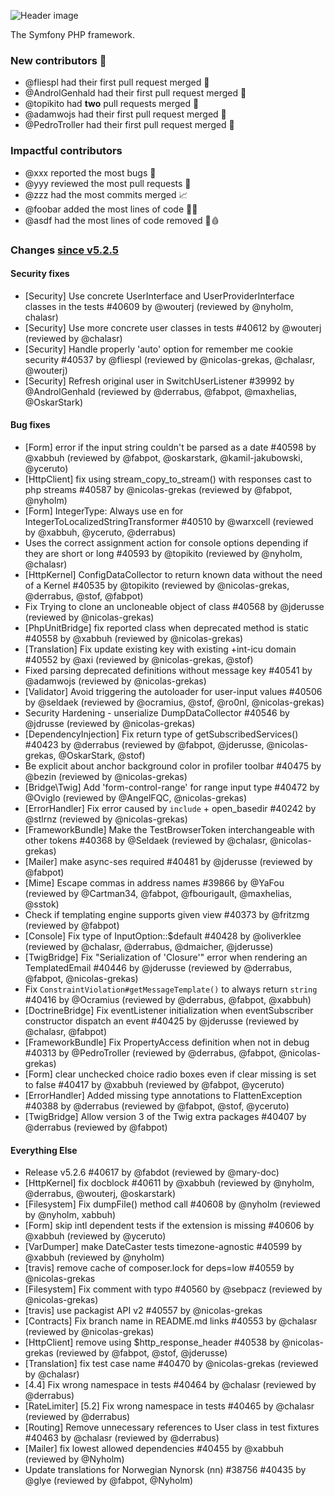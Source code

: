 ![Header image](https://repository-images.githubusercontent.com/458058/af6a9d00-9374-11e9-887c-917673d9fe68)

The Symfony PHP framework.

### New contributors 🥰

 * @fliespl had their first pull request merged 🥇
 * @AndrolGenhald had their first pull request merged 🥇
 * @topikito had **two** pull requests merged 🥈
 * @adamwojs had their first pull request merged 🥇
 * @PedroTroller had their first pull request merged 🥇

### Impactful contributors

 * @xxx reported the most bugs 🐛
 * @yyy reviewed the most pull requests 👀
 * @zzz had the most commits merged 📈
 * @foobar added the most lines of code 🏋️‍♂️
 * @asdf had the most lines of code removed 🔪🩸

### Changes [since v5.2.5](https://github.com/symfony/symfony/compare/v5.2.5...v5.2.6)

#### Security fixes

 * [Security] Use concrete UserInterface and UserProviderInterface classes in the tests #40609 by @wouterj (reviewed by @nyholm, chalasr)
 * [Security] Use more concrete user classes in tests #40612 by @wouterj (reviewed by @chalasr)
 * [Security] Handle properly 'auto' option for remember me cookie security #40537 by @fliespl (reviewed by @nicolas-grekas, @chalasr, @wouterj)
 * [Security] Refresh original user in SwitchUserListener #39992 by @AndrolGenhald (reviewed by @derrabus, @fabpot, @maxhelias, @OskarStark)

#### Bug fixes

 * [Form] error if the input string couldn't be parsed as a date #40598 by @xabbuh (reviewed by @fabpot, @oskarstark, @kamil-jakubowski, @yceruto)
 * [HttpClient] fix using stream_copy_to_stream() with responses cast to php streams #40587 by @nicolas-grekas (reviewed by @fabpot, @nyholm)
 * [Form] IntegerType: Always use en for IntegerToLocalizedStringTransformer #40510 by @warxcell (reviewed by @xabbuh, @yceruto, @derrabus)
 * Uses the correct assignment action for console options depending if they are short or long #40593 by @topikito (reviewed by @nyholm, @chalasr)
 * [HttpKernel] ConfigDataCollector to return known data without the need of a Kernel #40535 by @topikito (reviewed by @nicolas-grekas, @derrabus, @stof, @fabpot)
 * Fix Trying to clone an uncloneable object of class #40568 by @jderusse (reviewed by @nicolas-grekas)
 * [PhpUnitBridge] fix reported class when deprecated method is static #40558 by @xabbuh (reviewed by @nicolas-grekas)
 * [Translation] Fix update existing key with existing +int-icu domain #40552 by @axi (reviewed by @nicolas-grekas, @stof)
 * Fixed parsing deprecated definitions without message key #40541 by @adamwojs (reviewed by @nicolas-grekas)
 * [Validator] Avoid triggering the autoloader for user-input values #40506 by @seldaek (reviewed by @ocramius, @stof, @ro0nl, @nicolas-grekas)
 * Security Hardening - unserialize DumpDataCollector #40546 by @jdrusse (reviewed by @nicolas-grekas)
 * [DependencyInjection] Fix return type of getSubscribedServices() #40423 by @derrabus (reviewed by @fabpot, @jderusse, @nicolas-grekas, @OskarStark, @stof)
 * Be explicit about anchor background color in profiler toolbar #40475 by @bezin (reviewed by @nicolas-grekas)
 * [Bridge\Twig] Add 'form-control-range' for range input type #40472 by @Oviglo (reviewed by @AngelFQC, @nicolas-grekas)
 * [ErrorHandler] Fix error caused by `include` + open_basedir #40242 by @stlrnz (reviewed by @nicolas-grekas)
 * [FrameworkBundle] Make the TestBrowserToken interchangeable with other tokens #40368 by @Seldaek (reviewed by @chalasr, @nicolas-grekas)
 * [Mailer] make async-ses required #40481 by @jderusse (reviewed by @fabpot)
 * [Mime] Escape commas in address names #39866 by @YaFou (reviewed by @Cartman34, @fabpot, @fbourigault, @maxhelias, @sstok)
 * Check if templating engine supports given view #40373 by @fritzmg (reviewed by @fabpot)
 * [Console] Fix type of InputOption::$default #40428 by @oliverklee (reviewed by @chalasr, @derrabus, @dmaicher, @jderusse)
 * [TwigBridge] Fix "Serialization of 'Closure'" error when rendering an TemplatedEmail #40446 by @jderusse (reviewed by @derrabus, @fabpot, @nicolas-grekas)
 * Fix `ConstraintViolation#getMessageTemplate()` to always return `string` #40416 by @Ocramius (reviewed by @derrabus, @fabpot, @xabbuh)
 * [DoctrineBridge] Fix eventListener initialization when eventSubscriber constructor dispatch an event #40425 by @jderusse (reviewed by @chalasr, @fabpot)
 * [FrameworkBundle] Fix PropertyAccess definition when not in debug #40313 by @PedroTroller (reviewed by @derrabus, @fabpot, @nicolas-grekas)
 * [Form] clear unchecked choice radio boxes even if clear missing is set to false #40417 by @xabbuh (reviewed by @fabpot, @yceruto)
 * [ErrorHandler] Added missing type annotations to FlattenException #40388 by @derrabus (reviewed by @fabpot, @stof, @yceruto)
 * [TwigBridge] Allow version 3 of the Twig extra packages #40407 by @derrabus (reviewed by @fabpot)

#### Everything Else

 * Release v5.2.6 #40617 by @fabdot (reviewed by @mary-doc)
 * [HttpKernel] fix docblock #40611 by @xabbuh (reviewed by @nyholm, @derrabus, @wouterj, @oskarstark)
 * [Filesystem] Fix dumpFile() method call #40608 by @nyholm (reviewed by @nyholm, xabbuh)
 * [Form] skip intl dependent tests if the extension is missing #40606 by @xabbuh (reviewed by @yceruto)
 * [VarDumper] make DateCaster tests timezone-agnostic #40599 by @xabbuh (reviewed by @nyholm)
 * [travis] remove cache of composer.lock for deps=low #40559 by @nicolas-grekas
 * [Filesystem] Fix comment with typo #40560 by @sebpacz (reviewed by @nicolas-grekas)
 * [travis] use packagist API v2 #40557 by @nicolas-grekas
 * [Contracts] Fix branch name in README.md links #40553 by @chalasr (reviewed by @nicolas-grekas)
 * [HttpClient] remove using $http_response_header #40538 by @nicolas-grekas (reviewed by @fabpot, @stof, @jderusse)
 * [Translation] fix test case name #40470 by @nicolas-grekas (reviewed by @chalasr)
 * [4.4] Fix wrong namespace in tests #40464 by @chalasr (reviewed by @derrabus)
 * [RateLimiter] [5.2] Fix wrong namespace in tests #40465 by @chalasr (reviewed by @derrabus)
 * [Routing] Remove unnecessary references to User class in test fixtures #40463 by @chalasr (reviewed by @derrabus)
 * [Mailer] fix lowest allowed dependencies #40455 by @xabbuh (reviewed by @Nyholm)
 * Update translations for Norwegian Nynorsk (nn) #38756 #40435 by @glye (reviewed by @fabpot, @Nyholm)
